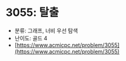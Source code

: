 # 3055: 탈출

- 분류: 그래프, 너비 우선 탐색
- 난이도: 골드 4
- [https://www.acmicpc.net/problem/3055](https://www.acmicpc.net/problem/3055)